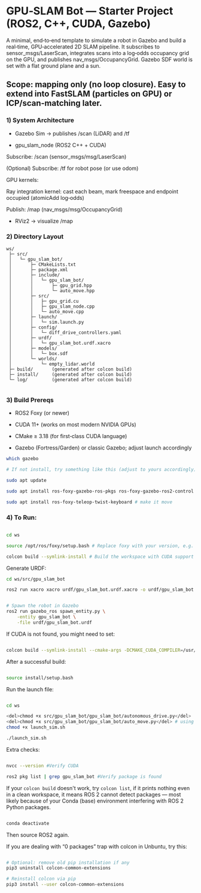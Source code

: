 # GPU‑SLAM Bot — Starter Project (ROS2, C++, CUDA, Gazebo)

A minimal, end‑to‑end template to simulate a robot in Gazebo and build a real‑time, GPU‑accelerated 2D SLAM pipeline. It subscribes to sensor_msgs/LaserScan, integrates scans into a log‑odds occupancy grid on the GPU, and publishes nav_msgs/OccupancyGrid. Gazebo SDF world is set with a flat ground plane and a sun.

## Scope: mapping only (no loop closure). Easy to extend into FastSLAM (particles on GPU) or ICP/scan‑matching later.

### 1) System Architecture

- Gazebo Sim → publishes /scan (LiDAR) and /tf

- gpu_slam_node (ROS2 C++ + CUDA)

Subscribe: /scan (sensor_msgs/msg/LaserScan)

(Optional) Subscribe: /tf for robot pose (or use odom)

GPU kernels:

Ray integration kernel: cast each beam, mark freespace and endpoint occupied (atomicAdd log‑odds)

Publish: /map (nav_msgs/msg/OccupancyGrid)

- RViz2 → visualize /map

### 2) Directory Layout

```
ws/
 ├─ src/
 │   └─ gpu_slam_bot/
 │       ├─ CMakeLists.txt
 │       ├─ package.xml
 │       ├─ include/
 │       │   └─ gpu_slam_bot/
 │       │       ├─ gpu_grid.hpp
 │       │       └─ auto_move.hpp         
 │       ├─ src/
 │       │   ├─ gpu_grid.cu
 │       │   ├─ gpu_slam_node.cpp
 │       │   └─ auto_move.cpp             
 │       ├─ launch/
 │       │   └─ sim.launch.py
 │       ├─ config/
 │       │   └─ diff_drive_controllers.yaml
 │       ├─ urdf/
 │       │   └─ gpu_slam_bot.urdf.xacro
 │       ├─ models/
 │       │   └─ box.sdf
 │       └─ worlds/
 │           └─ empty_lidar.world
 ├─ build/       (generated after colcon build)
 ├─ install/     (generated after colcon build)
 └─ log/         (generated after colcon build)


```

### 3) Build Prereqs

- ROS2 Foxy (or newer)

- CUDA 11+ (works on most modern NVIDIA GPUs)

- CMake ≥ 3.18 (for first‑class CUDA language)

- Gazebo (Fortress/Garden) or classic Gazebo; adjust launch accordingly

```bash
which gazebo

# If not install, try something like this (adjust to yours accordingly):

sudo apt update

sudo apt install ros-foxy-gazebo-ros-pkgs ros-foxy-gazebo-ros2-control

sudo apt install ros-foxy-teleop-twist-keyboard # make it move

```



### 4) To Run:

```bash

cd ws

source /opt/ros/foxy/setup.bash # Replace foxy with your version, e.g. source /opt/ros/humble/setup.bash

colcon build --symlink-install # Build the workspace with CUDA support

```

Generate URDF:

```bash
cd ws/src/gpu_slam_bot

ros2 run xacro xacro urdf/gpu_slam_bot.urdf.xacro -o urdf/gpu_slam_bot.urdf


# Spawn the robot in Gazebo
ros2 run gazebo_ros spawn_entity.py \
    -entity gpu_slam_bot \
    -file urdf/gpu_slam_bot.urdf


```

If CUDA is not found, you might need to set: 

```bash

colcon build --symlink-install --cmake-args -DCMAKE_CUDA_COMPILER=/usr/local/cuda/bin/nvcc

```

After a successful build:

```bash

source install/setup.bash

```

Run the launch file: 

```bash

cd ws

<del>chmod +x src/gpu_slam_bot/gpu_slam_bot/autonomous_drive.py</del>  # using C++ instead
<del>chmod +x src/gpu_slam_bot/gpu_slam_bot/auto_move.py</del> # using C++ instead
chmod +x launch_sim.sh

./launch_sim.sh

```


Extra checks:

```bash

nvcc --version #Verify CUDA

ros2 pkg list | grep gpu_slam_bot #Verify package is found


```

If your `colcon build` doesn't work, try `colcon list`, if it prints nothing even in a clean workspace, it means ROS 2 cannot detect packages — most likely because of your Conda (base) environment interfering with ROS 2 Python packages.

```bash

conda deactivate


```

Then source ROS2 again.

If you are dealing with “0 packages” trap with colcon in Unbuntu, try this:

```bash

# Optional: remove old pip installation if any
pip3 uninstall colcon-common-extensions

# Reinstall colcon via pip
pip3 install --user colcon-common-extensions

```

